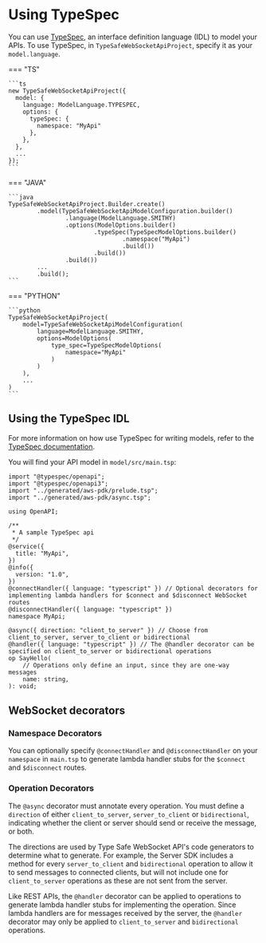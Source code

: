 # Using TypeSpec

You can use [TypeSpec](https://typespec.io/), an interface definition language (IDL) to model your APIs. To use TypeSpec, in `TypeSafeWebSocketApiProject`, specify it as your `model.language`.

=== "TS"

    ```ts
    new TypeSafeWebSocketApiProject({
      model: {
        language: ModelLanguage.TYPESPEC,
        options: {
          typeSpec: {
            namespace: "MyApi"
          },
        },
      },
      ...
    });
    ```

=== "JAVA"

    ```java
    TypeSafeWebSocketApiProject.Builder.create()
            .model(TypeSafeWebSocketApiModelConfiguration.builder()
                    .language(ModelLanguage.SMITHY)
                    .options(ModelOptions.builder()
                            .typeSpec(TypeSpecModelOptions.builder()
                                    .namespace("MyApi")
                                    .build())
                            .build())
                    .build())
            ...
            .build();
    ```

=== "PYTHON"

    ```python
    TypeSafeWebSocketApiProject(
        model=TypeSafeWebSocketApiModelConfiguration(
            language=ModelLanguage.SMITHY,
            options=ModelOptions(
                type_spec=TypeSpecModelOptions(
                    namespace="MyApi"
                )
            )
        ),
        ...
    )
    ```

## Using the TypeSpec IDL

For more information on how use TypeSpec for writing models, refer to the [TypeSpec documentation](https://typespec.io/docs/getting-started/getting-started-rest/01-setup-basic-syntax/).

You will find your API model in `model/src/main.tsp`:

```tsp
import "@typespec/openapi";
import "@typespec/openapi3";
import "../generated/aws-pdk/prelude.tsp";
import "../generated/aws-pdk/async.tsp";

using OpenAPI;

/**
 * A sample TypeSpec api
 */
@service({
  title: "MyApi",
})
@info({
  version: "1.0",
})
@connectHandler({ language: "typescript" }) // Optional decorators for implementing lambda handlers for $connect and $disconnect WebSocket routes
@disconnectHandler({ language: "typescript" })
namespace MyApi;

@async({ direction: "client_to_server" }) // Choose from client_to_server, server_to_client or bidirectional
@handler({ language: "typescript" }) // The @handler decorator can be specified on client_to_server or bidirectional operations
op SayHello(
    // Operations only define an input, since they are one-way messages
    name: string,
): void;
```

## WebSocket decorators

### Namespace Decorators

You can optionally specify `@connectHandler` and `@disconnectHandler` on your `namespace` in `main.tsp` to generate lambda handler stubs for the `$connect` and `$disconnect` routes.

### Operation Decorators

The `@async` decorator must annotate every operation. You must define a `direction` of either `client_to_server`, `server_to_client` or `bidirectional`, indicating whether the client or server should send or receive the message, or both.

The directions are used by Type Safe WebSocket API's code generators to determine what to generate. For example, the Server SDK includes a method for every `server_to_client` and `bidirectional` operation to allow it to send messages to connected clients, but will not include one for `client_to_server` operations as these are not sent from the server.

Like REST APIs, the `@handler` decorator can be applied to operations to generate lambda handler stubs for implementing the operation. Since lambda handlers are for messages received by the server, the `@handler` decorator may only be applied to `client_to_server` and `bidirectional` operations.
